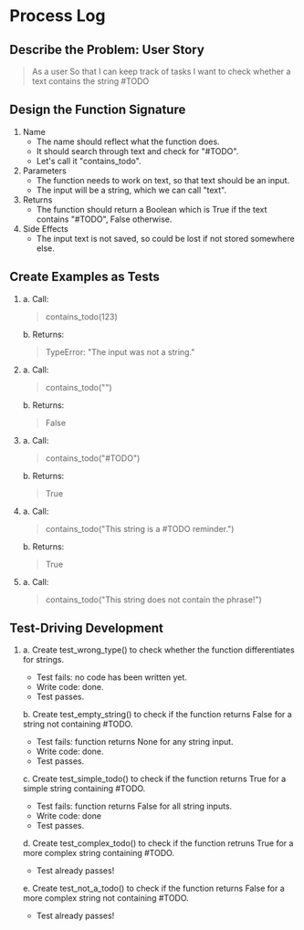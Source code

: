 # Process Log

## Describe the Problem: User Story
> As a user
> So that I can keep track of tasks
> I want to check whether a text contains the string #TODO

## Design the Function Signature
1. Name
    - The name should reflect what the function does.
    - It should search through text and check for "#TODO".
    - Let's call it "contains_todo".
2. Parameters
    - The function needs to work on text, so that text should be an input.
    - The input will be a string, which we can call "text".
3. Returns
    - The function should return a Boolean which is True if the text contains "#TODO", False otherwise.
4. Side Effects
    - The input text is not saved, so could be lost if not stored somewhere else.

## Create Examples as Tests
1.
    a. Call:
    > contains_todo(123)

    b. Returns:
    > TypeError: "The input was not a string."

2. 
    a. Call:
    > contains_todo("")
    
    b. Returns:
    > False

3.
    a. Call:
    > contains_todo("#TODO")

    b. Returns:
    > True

4.
    a. Call:
    > contains_todo("This string is a #TODO reminder.")

    b. Returns:
    > True

5.
    a. Call:
    > contains_todo("This string does not contain the phrase!")


## Test-Driving Development
1.
    a. Create test_wrong_type() to check whether the function differentiates for strings.
    - Test fails: no code has been written yet.
    - Write code: done.
    - Test passes.

    b. Create test_empty_string() to check if the function returns False for a string not containing #TODO.
    - Test fails: function returns None for any string input.
    - Write code: done.
    - Test passes.

    c. Create test_simple_todo() to check if the function returns True for a simple string containing #TODO.
    - Test fails: function returns False for all string inputs.
    - Write code: done
    - Test passes.

    d. Create test_complex_todo() to check if the function retruns True for a more complex string containing #TODO.
    - Test already passes!

    e. Create test_not_a_todo() to check if the function returns False for a more complex string not containing #TODO.
    - Test already passes!